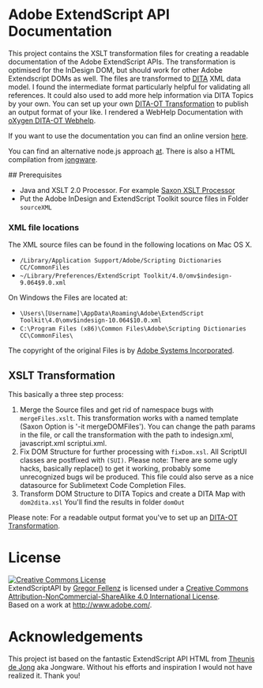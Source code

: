 # Adobe ExtendScript API Documentation 

This project contains the XSLT transformation files for creating a readable documentation of the Adobe ExtendScript APIs. The transformation is optimised for the InDesign DOM, but should work for other Adobe Extendscript DOMs as well. The files are transformed to [DITA](http://en.wikipedia.org/wiki/Darwin_Information_Typing_Architecture) XML data model. I found the intermediate format particularly helpful for validating all references. It could also used to add more help information via DITA Topics by your own. 
You can set up your own [DITA-OT Transformation](http://dita-ot.github.io/) to publish an output format of your like. I rendered a WebHelp Documentation with [oXygen DITA-OT Webhelp](http://www.oxygenxml.com/).

If you want to use the documentation you can find an online version [here](http://www.indesignjs.de/extendscriptAPI). 

You can find an alternative node.js approach [at](https://github.com/yearbookmachine/extendscript-api-documentation). There is also a HTML compilation from [jongware](http://www.jongware.com/idjshelp.html).


## Prerequisites

  - Java and XSLT 2.0 Processor. For example [Saxon XSLT Processor](http://www.saxonica.com/welcome/welcome.xml)
  - Put the Adobe InDesign and ExtendScript Toolkit  source files in Folder `sourceXML`

### XML file locations

The XML source files can be found in the following locations on Mac OS X. 

  - `/Library/Application Support/Adobe/Scripting Dictionaries CC/CommonFiles`
  - `~/Library/Preferences/ExtendScript Toolkit/4.0/omv$indesign-9.064$9.0.xml`

On Windows the Files are located at:

  - `\Users\[Username]\AppData\Roaming\Adobe\ExtendScript Toolkit\4.0\omv$indesign-10.064$10.0.xml`
  - `C:\Program Files (x86)\Common Files\Adobe\Scripting Dictionaries CC\CommonFiles\`
 
The copyright of the original Files is by <a href="http://www.adobe.com">Adobe Systems Incorporated</a>.

## XSLT Transformation
This basically a three step process:

1. Merge the Source files and get rid of namespace bugs with `mergeFiles.xslt`.  This transformation works with a named template (Saxon Option is '-it mergeDOMFiles'). You can change the path params in the file, or call the transformation with the path to indesign.xml, javascript.xml scriptui.xml.
2. Fix DOM Structure for further processing with `fixDom.xsl`. All ScriptUI classes are postfixed with `(SUI)`. Please note: There are some ugly hacks, basically replace() to get it working, probably some unrecognized bugs wil be produced. This file could also serve as a nice datasource for  Sublimetext Code Completion Files. 
3. Transform DOM Structure to DITA Topics and create a DITA Map with `dom2dita.xsl` You'll find the results in folder `domOut`

Please note: For a readable output format you've to set up an [DITA-OT Transformation](http://dita-ot.github.io/).

# License

<a rel="license" href="http://creativecommons.org/licenses/by-nc-sa/4.0/"><img alt="Creative Commons License" style="border-width:0" src="https://i.creativecommons.org/l/by-nc-sa/4.0/88x31.png" /></a><br /><span xmlns:dct="http://purl.org/dc/terms/" property="dct:title">ExtendScriptAPI</span> by <a xmlns:cc="http://creativecommons.org/ns#" href="http://www.publishingx.de/" property="cc:attributionName" rel="cc:attributionURL">Gregor Fellenz</a> is licensed under a <a rel="license" href="http://creativecommons.org/licenses/by-nc-sa/4.0/">Creative Commons Attribution-NonCommercial-ShareAlike 4.0 International License</a>.<br />Based on a work at <a xmlns:dct="http://purl.org/dc/terms/" href="http://www.adobe.com/" rel="dct:source">http://www.adobe.com/</a>.

# Acknowledgements
This project ist based on the fantastic ExtendScript API HTML from <a href="http://www.jongware.com/idjshelp.html">Theunis de Jong</a> aka Jongware. Without his efforts and inspiration I would not have realized it. Thank you!